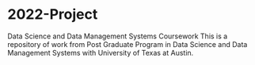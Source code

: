 # 2022-Project
Data Science and Data Management Systems Coursework
 This is a repository of work from Post Graduate Program in Data Science and Data Management Systems with University of Texas at Austin.
 
